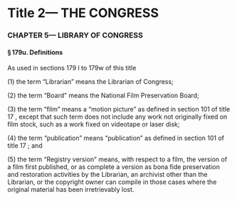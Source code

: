 
# Title 2— THE CONGRESS
### CHAPTER 5— LIBRARY OF CONGRESS
#### § 179u. Definitions

As used in sections 179 l to 179w of this title

(1) the term “Librarian” means the Librarian of Congress;

(2) the term “Board” means the National Film Preservation Board;

(3) the term “film” means a “motion picture” as defined in section 101 of title 17 , except that such term does not include any work not originally fixed on film stock, such as a work fixed on videotape or laser disk;

(4) the term “publication” means “publication” as defined in section 101 of title 17 ; and

(5) the term “Registry version” means, with respect to a film, the version of a film first published, or as complete a version as bona fide preservation and restoration activities by the Librarian, an archivist other than the Librarian, or the copyright owner can compile in those cases where the original material has been irretrievably lost.
